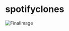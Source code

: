 # spotifyclones
![FinalImage](https://github.com/Wadgaonkarprathameshdeepak/spotifyclones/assets/95523666/210c0904-b27a-4687-afe5-fb828ae4b737)
